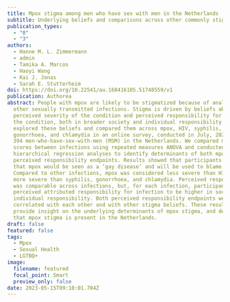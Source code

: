 ```yaml
---
title: Mpox stigma among men who have sex with men in the Netherlands
subtitle: Underlying beliefs and comparisons across other commonly stigmatized infections
publication_types:
  - "0"
  - "3"
authors:
  - Hanne M. L. Zimmermann
  - admin
  - Tamika A. Marcos
  - Haoyi Wang
  - Kai J. Jonas
  - Sarah E. Stutterheim
doi: https://doi.org/10.22541/au.168416105.51748559/v1
publication: Authorea
abstract: People with mpox are likely to be stigmatized because of analogies to
  other sexually transmitted infections. Stigma is driven by beliefs about the
  perceived severity of the condition and perceived responsibility for acquiring
  the condition, both in broader society and individual responsibility. We
  explored these beliefs and compared them across mpox, HIV, syphilis,
  gonorrhoea, and chlamydia in an online survey, conducted in July, 2022, with
  394 men-who-have-sex-with-men (MSM) in the Netherlands. We compared mean
  scores between infections using repeated measures ANOVA and conducted
  hierarchical regression analyses to identify determinants of both mpox
  perceived responsibility endpoints. Results showed that participants expected
  that mpox would be seen as a ‘gay disease’ and will be used to blame gay men.
  Compared to other infections, mpox was considered less severe than HIV, but
  more severe than syphilis, gonorrhoea, and chlamydia. Perceived responsibility
  was comparable across infections, but, for each infection, participants
  perceived attributed responsibility for infection to be higher in society than
  individual responsibility. Both perceived responsibility endpoints were highly
  correlated with each other and with other stigma beliefs. These results
  provide insight on the underlying determinants of mpox stigma, and demonstrate
  that mpox stigma is present in the Netherlands.
draft: false
featured: false
tags:
  - Mpox
  - Sexual Health
  - LGTBQ+
image:
  filename: featured
  focal_point: Smart
  preview_only: false
date: 2023-05-15T09:10:01.704Z
---
```

